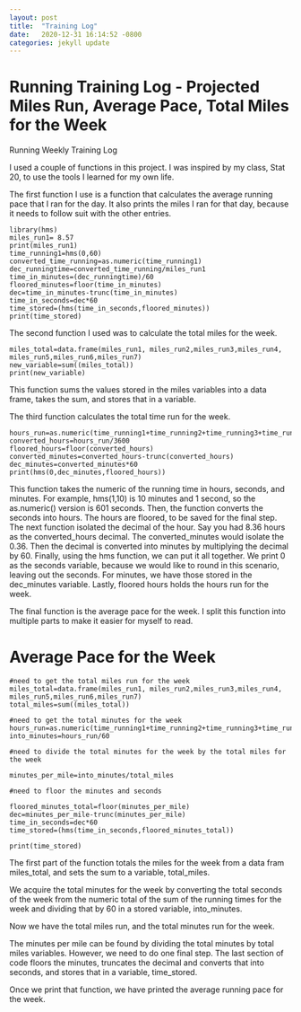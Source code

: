 ```yaml
---
layout: post
title:  "Training Log"
date:   2020-12-31 16:14:52 -0800
categories: jekyll update
---
```


# Running Training Log - Projected Miles Run, Average Pace, Total Miles for the Week
Running Weekly Training Log

I used a couple of functions in this project. I was inspired by my class, Stat 20, to use the
tools I learned for my own life.


The first function I use is a function that calculates the average running pace that I ran for the day.
It also prints the miles I ran for that day, because it needs to follow suit with the other entries.

```{r}
library(hms)
miles_run1= 8.57
print(miles_run1)
time_running1=hms(0,60)
converted_time_running=as.numeric(time_running1)
dec_runningtime=converted_time_running/miles_run1
time_in_minutes=(dec_runningtime)/60
floored_minutes=floor(time_in_minutes)
dec=time_in_minutes-trunc(time_in_minutes)
time_in_seconds=dec*60
time_stored=(hms(time_in_seconds,floored_minutes))
print(time_stored)
```


The second function I used was to calculate the total miles for the week.

```{r}
miles_total=data.frame(miles_run1, miles_run2,miles_run3,miles_run4, miles_run5,miles_run6,miles_run7)
new_variable=sum((miles_total))
print(new_variable)
```

This function sums the values stored in the miles variables into a data frame, takes the sum, and stores that in a variable.

The third function calculates the total time run for the week.

```{r}
hours_run=as.numeric(time_running1+time_running2+time_running3+time_running4+time_running5+time_running6+time_running7)
converted_hours=hours_run/3600
floored_hours=floor(converted_hours)
converted_minutes=converted_hours-trunc(converted_hours)
dec_minutes=converted_minutes*60
print(hms(0,dec_minutes,floored_hours))
```

This function takes the numeric of the running time in hours, seconds, and minutes.
For example, hms(1,10) is 10 minutes and 1 second, so the as.numeric() version is 601 seconds. Then,
the function converts the seconds into hours. The hours are floored, to be saved for the final step.
The next function isolated the decimal of the hour. Say you had 8.36 hours as the converted_hours decimal.
The converted_minutes would isolate the 0.36.
Then the decimal is converted into minutes by multiplying the decimal by 60. Finally, using the hms function,
we can put it all together. We print 0 as the seconds variable, because we would like to round in this scenario,
leaving out the seconds. For minutes, we have those stored in the dec_minutes variable. Lastly, floored hours
holds the hours run for the week.

The final function is the average pace for the week. I split this function into multiple parts to
make it easier for myself to read.

# Average Pace for the Week

```{r}
#need to get the total miles run for the week
miles_total=data.frame(miles_run1, miles_run2,miles_run3,miles_run4, miles_run5,miles_run6,miles_run7)
total_miles=sum((miles_total))

#need to get the total minutes for the week
hours_run=as.numeric(time_running1+time_running2+time_running3+time_running4+time_running5+time_running6+time_running7)
into_minutes=hours_run/60

#need to divide the total minutes for the week by the total miles for the week

minutes_per_mile=into_minutes/total_miles

#need to floor the minutes and seconds

floored_minutes_total=floor(minutes_per_mile)
dec=minutes_per_mile-trunc(minutes_per_mile)
time_in_seconds=dec*60
time_stored=(hms(time_in_seconds,floored_minutes_total))

print(time_stored)
```

The first part of the function totals the miles for the week from a data fram miles_total, and sets the sum to a variable,
total_miles.

We acquire the total minutes for the week by converting the total seconds of
the week from the numeric total of the sum of the running times for the week
and dividing that by 60 in a stored variable, into_minutes.

Now we have the total miles run, and the total minutes run for the week.

The minutes per mile can be found by dividing the total minutes by total miles variables. However,
we need to do one final step. The last section of code floors the minutes, truncates the decimal and converts that into seconds,
and stores that in a variable, time_stored.

Once we print that function, we have printed the average running pace for the week.
